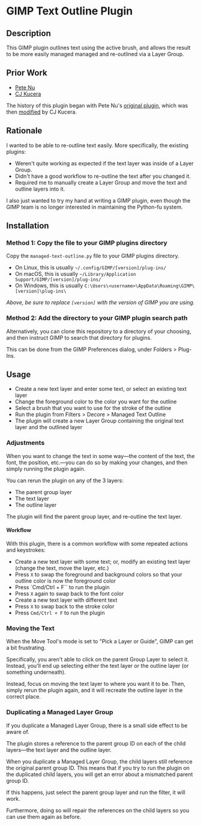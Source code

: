 
# GIMP Text Outline Plugin

## Description

This GIMP plugin outlines text using the active brush, and allows the result
to be more easily managed managed and re-outlined via a Layer Group.

## Prior Work

- [Pete Nu](https://pete.nu)
- [CJ Kucera](https://github.com/apocalpytech)

The history of this plugin began with Pete Nu's [original plugin](http://pete.nu/software/gimp-outline/), which was then [modified](https://github.com/apocalyptech/gimp-text-outline) by CJ Kucera.

## Rationale

I wanted to be able to re-outline text easily. More specifically, the existing plugins:
  - Weren't quite working as expected if the text layer was inside of a Layer Group.
  - Didn't have a good workflow to re-outline the text after you changed it.
  - Required me to manually create a Layer Group and move the text and outline layers into it.

I also just wanted to try my hand at writing a GIMP plugin, even though the GIMP team is no longer interested in maintaining the Python-fu system.


## Installation

### Method 1: Copy the file to your GIMP plugins directory
Copy the `managed-text-outline.py` file to your GIMP plugins directory.

- On Linux, this is usually `~/.config/GIMP/[version]/plug-ins/`
- On macOS, this is usually `~/Library/Application Support/GIMP/[version]/plug-ins/`
- On Windows, this is usually `C:\Users\<username>\AppData\Roaming\GIMP\[version]\plug-ins\`

_Above, be sure to replace `[version]` with the version of GIMP you are using._

### Method 2: Add the directory to your GIMP plugin search path

Alternatively, you can clone this repository to a directory of your choosing, and then instruct GIMP to search that directory for plugins.

This can be done from the GIMP Preferences dialog, under Folders > Plug-Ins.

## Usage
- Create a new text layer and enter some text, or select an existing text layer
- Change the foreground color to the color you want for the outline
- Select a brush that you want to use for the stroke of the outline
- Run the plugin from Filters > Decore > Managed Text Outline
- The plugin will create a new Layer Group containing the original text layer and the outlined layer

### Adjustments

When you want to change the text in some way—the content of the text, the font, the position, etc.—you can do so by making your changes, and then simply running the plugin again.

You can rerun the plugin on any of the 3 layers:
- The parent group layer
- The text layer
- The outline layer

The plugin will find the parent group layer, and re-outline the text layer.

#### Workflow

With this plugin, there is a common workflow with some repeated actions and keystrokes:
- Create a new text layer with some text; or, modify an existing text layer (change the text, move the layer, etc.)
- Press `X` to swap the foreground and background colors so that your outline color is now the foreground color
- Press `Cmd/Ctrl + F`` to run the plugin
- Press `X` again to swap back to the font color
- Create a new text layer with different text
- Press `X` to swap back to the stroke color
- Press `Cmd/Ctrl + F` to run the plugin

### Moving the Text
When the Move Tool's mode is set to "Pick a Layer or Guide", GIMP can get a bit frustrating.


Specifically, you aren't able to click on the parent Group Layer to select it. Instead, you'll end up selecting either the text layer or the outline layer (or something underneath).

Instead, focus on moving the text layer to where you want it to be. Then, simply rerun the plugin again, and it will recreate the outline layer in the correct place.

### Duplicating a Managed Layer Group
If you duplicate a Managed Layer Group, there is a small side effect to be aware of.

The plugin stores a reference to the parent group ID on each of the child layers—the text layer and the outline layer.

When you duplicate a Managed Layer Group, the child layers still reference the original parent group ID. This means that if you try to run the plugin on the duplicated child layers, you will get an error about a mismatched parent group ID.

If this happens, just select the parent group layer and run the filter, it will work.

Furthermore, doing so will repair the references on the child layers so you can use them again as before.


